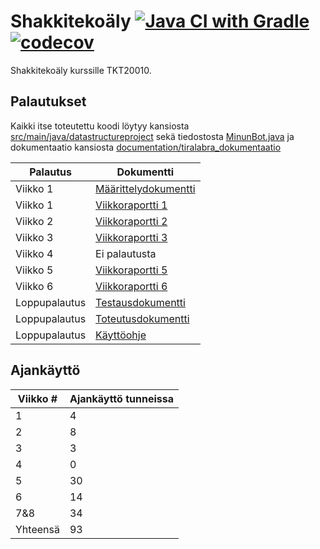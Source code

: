 # Shakkitekoäly [![Java CI with Gradle](https://github.com/pomiska/tiralabra-chessbot/actions/workflows/gradle.yml/badge.svg)](https://github.com/pomiska/tiralabra-chessbot/actions/workflows/gradle.yml)[![codecov](https://codecov.io/gh/pomiska/tiralabra-chessbot/branch/master/graph/badge.svg?token=MvxvF7erhx)](https://codecov.io/gh/pomiska/tiralabra-chessbot)

Shakkitekoäly kurssille TKT20010.

## Palautukset

Kaikki itse toteutettu koodi löytyy kansiosta [src/main/java/datastructureproject](https://github.com/pomiska/tiralabra-chessbot/tree/master/src/main/java/datastructureproject) sekä tiedostosta [MinunBot.java](https://github.com/pomiska/tiralabra-chessbot/blob/master/src/main/java/chess/bot/MinunBot.java) ja dokumentaatio kansiosta [documentation/tiralabra_dokumentaatio](https://github.com/pomiska/tiralabra-chessbot/tree/master/documentation/tiralabra_dokumentaatio)

| Palautus | Dokumentti | 
| --- | --- |
| Viikko 1 | [Määrittelydokumentti](https://github.com/pomiska/tiralabra-chessbot/blob/master/documentation/tiralabra_dokumentaatio/maarittelydokumentti.md) |
| Viikko 1 | [Viikkoraportti 1](https://github.com/pomiska/tiralabra-chessbot/blob/master/documentation/tiralabra_dokumentaatio/viikkoraportti1.md) |
| Viikko 2 | [Viikkoraportti 2](https://github.com/pomiska/tiralabra-chessbot/blob/master/documentation/tiralabra_dokumentaatio/viikkoraportti2.md) |
| Viikko 3 | [Viikkoraportti 3](https://github.com/pomiska/tiralabra-chessbot/blob/master/documentation/tiralabra_dokumentaatio/viikkoraportti3.md) |
| Viikko 4 | Ei palautusta |
| Viikko 5 | [Viikkoraportti 5](https://github.com/pomiska/tiralabra-chessbot/blob/master/documentation/tiralabra_dokumentaatio/viikkoraportti5.md) |
| Viikko 6 | [Viikkoraportti 6](https://github.com/pomiska/tiralabra-chessbot/blob/master/documentation/tiralabra_dokumentaatio/viikkoraportti6.md) |
| Loppupalautus | [Testausdokumentti](https://github.com/pomiska/tiralabra-chessbot/blob/master/documentation/tiralabra_dokumentaatio/testausdokumentti.md) |
| Loppupalautus | [Toteutusdokumentti](https://github.com/pomiska/tiralabra-chessbot/blob/master/documentation/tiralabra_dokumentaatio/toteutusdokumentti.md) |
| Loppupalautus | [Käyttöohje](https://github.com/pomiska/tiralabra-chessbot/blob/master/documentation/tiralabra_dokumentaatio/kayttoohje.md) |

## Ajankäyttö

| Viikko # | Ajankäyttö tunneissa |
| --- | --- |
| 1 | 4 |
| 2 | 8 |
| 3 | 3 |
| 4 | 0 |
| 5 | 30 |
| 6 | 14 |
| 7&8 | 34 |
| Yhteensä | 93 |

